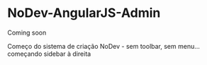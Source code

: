 # NoDev-AngularJS-Admin
Coming soon

Começo do sistema de criação NoDev - sem toolbar, sem menu... começando sidebar à direita
